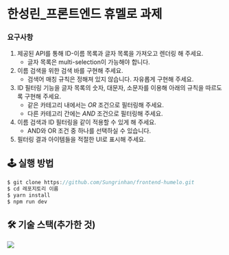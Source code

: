 # 한성린_프론트엔드 휴멜로 과제


### 요구사항

1. 제공된 API를 통해 ID-이름 목록과 글자 목록을 가져오고 렌더링 해 주세요.
    - 글자 목록은 multi-selection이 가능해야 합니다.
2. 이름 검색을 위한 검색 바를 구현해 주세요.
    - 검색어 매칭 규칙은 정해져 있지 않습니다. 자유롭게 구현해 주세요.
3. ID 필터링 기능을 글자 목록의 숫자, 대문자, 소문자를 이용해 아래의 규칙을 따르도록 구현해 주세요.
    - 같은 카테고리 내에서는 *OR* 조건으로 필터링해 주세요.
    - 다른 카테고리 간에는 *AND* 조건으로 필터링해 주세요.
4. 이름 검색과 ID 필터링을 같이 적용할 수 있게 해 주세요.
    - AND와 OR 조건 중 하나를 선택하실 수 있습니다.
5. 필터링 결과 아이템들을 적절한 UI로 표시해 주세요.


## 🕹️ 실행 방법
```ts
$ git clone https://github.com/Sungrinhan/frontend-humelo.git
$ cd 레포지토리 이름
$ yarn install
$ npm run dev

```
## 🛠️ 기술 스택(추가한 것)
<!-- Redux Toolkit -->
<img src="https://img.shields.io/badge/redux tooklit-764ABC?style=for-the-badge&logo=redux&logoColor=white">

